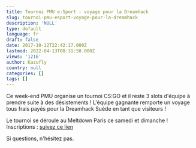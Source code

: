 ```yaml
---
title: Tournoi PMU e-Sport - voyage pour la Dreamhack
slug: tournoi-pmu-esport-voyage-pour-la-dreamhack
description: 'NULL'
type: default
language: fr
draft: false
date: 2017-10-12T22:42:17.000Z
lastmod: 2022-04-13T08:31:50.000Z
views: '1216'
author: Kazufly
country: null
categories: []
tags: []
---
```

Ce week-end PMU organise un tournoi CS:GO et il reste 3 slots d'équipe à prendre suite à des désistements ! L'équipe gagnante remporte un voyage tous frais payés pour la Dreamhack Suède en tant que visiteurs !  
  
Le tournoi se déroule au Meltdown Paris ce samedi et dimanche ! Inscriptions : [suivez ce lien](https://goo.gl/forms/uWF1Q5bbiPNctv1J2)  
  
Si questions, n'hésitez pas.
